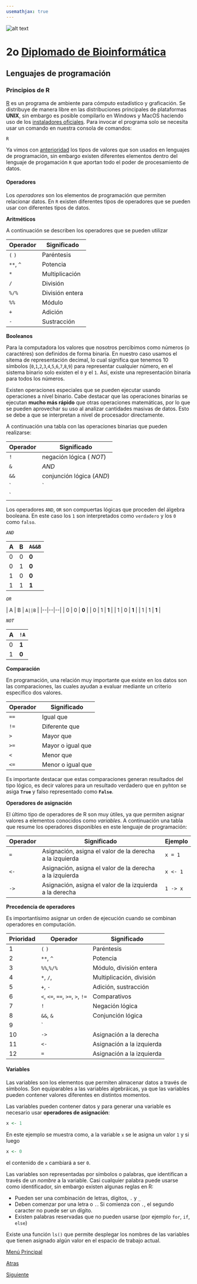 ```yaml
---
usemathjax: true
---
```

![alt text](https://solariabiodata.com.mx/wp-content/uploads/2021/07/logo_red.png "Soluciones de Siguiente Generación")
# 2o [Diplomado de Bioinformática](./)

## Lenguajes de programación

### Principios de R 

[R](https://www.r-project.org/) es un programa de ambiente para cómputo estadístico y graficación. Se distribuye de manera libre en las distribuciones principales de plataformas **UNIX**, sin embargo es posible compilarlo en Windows y MacOS haciendo uso de los [instaladores oficiales](https://cran.r-project.org/mirrors.html). Para invocar el programa solo se necesita usar un comando en nuestra consola de comandos:

```bash
R
```

Ya vimos con [anterioridad](./tiposDatos) los tipos de valores que son usados en lenguajes de programación, sin embargo existen diferentes elementos dentro del lenguaje de progamación `R` que aportan todo el poder de procesamiento de datos.

#### Operadores

Los _operadores_ son los elementos de programación que permiten relacionar datos. En `R` existen diferentes tipos de operadores que se pueden usar con diferentes tipos de datos.

**Aritméticos**

A continuación se describen los operadores que se pueden utilizar

| Operador | Significado |
|----------|-------------|
| `(` `)` | Paréntesis |
|  `**`, `^` | Potencia |
| `*` | Multiplicación |
| `/` | División |
| `%/%` | División entera |
| `%%` | Módulo |
| `+` | Adición |
| `-` | Sustracción |

**Booleanos**

Para la computadora los valores que nosotros percibimos como números (o caractéres) son definidos de forma binaria. En nuestro caso usamos el sitema de representación decimal, lo cual significa que tenemos 10 símbolos (`0`,`1`,`2`,`3`,`4`,`5`,`6`,`7`,`8`,`9`) para representar cualquier número, en el sistema binario solo existen el `0` y el `1`. Así, existe una representación binaria para todos los números.

Existen operaciones especiales que se pueden ejecutar usando operaciones a nivel binario. Cabe destacar que las operaciones binarias se ejecutan **mucho más rápido** que otras operaciones matemáticas, por lo que se pueden aprovechar su uso al analizar cantidades masivas de datos. Esto se debe a que se interpretan a nivel de procesador directamente.

A continuación una tabla con las operaciones binarias que pueden realizarse:

| Operador | Significado |
|----------|-------------|
| `!` | negación lógica ( _NOT_) |
| `&` | _AND_ |
| `&&` | conjunción lógica (_AND_) |
| `|` | _OR_ |
| `||` | disyunción lógica (_OR_) |

Los operadores `AND`, `OR` son compuertas lógicas que proceden del álgebra booleana. En este caso los `1` son interpretados como `verdadero` y los `0` como `falso`.

_`AND`_

| A | B | `A&&B` |
|--|--|--|
| 0 | 0 | **0** |
| 0 | 1 | **0** |
| 1 | 0 | **0** |
| 1 | 1 | **1** |

_`OR`_

| A | B | `A||B` |
|--|--|--|
| 0 | 0 | **0** |
| 0 | 1 | **1** |
| 1 | 0 | **1** |
| 1 | 1 | **1** |

_`NOT`_

| A | `!A` |
|--|--|
| 0 | **1** |
| 1 | **0** |

**Comparación**

En programación, una relación muy importante que existe en los datos son las comparaciones, las cuales ayudan a evaluar mediante un criterio específico dos valores.

| Operador | Significado |
|----------|-------------|
| `==` | Igual que |
| `!=` | Diferente que |
| `>` | Mayor que |
| `>=` | Mayor o igual que |
| `<` | Menor que |
| `<=` | Menor o igual que |

Es importante destacar que estas comparaciones generan resultados del tipo lógico, es decir valores para un resultado verdadero que en pyhton se asiga **`True`** y falso representado como **`False`**.

**Operadores de asignación**

El último tipo de operadores de R son muy útiles, ya que permiten asignar valores a elementos conocidos como _variables_. A continuación una tabla que resume los operadores disponibles en este lenguaje de programación:

| Operador | Significado | Ejemplo |
|--|--|--|
| `=` | Asignación, asigna el valor de la derecha a la izquierda | `x = 1` |
| `<-` | Asignación, asigna el valor de la derecha a la izquierda | `x <- 1` |
| `->` | Asignación, asigna el valor de la izquierda a la derecha | `1 -> x` |

**Precedencia de operadores**

Es importantísimo asignar un orden de ejecución cuando se combinan operadores en computación.


| Prioridad | Operador | Significado |
|-----------|----------|-------------|
| 1 | `(` `)` | Paréntesis |
| 2 |  `**`, `^` | Potencia |
| 3 | `%%`,`%/%` | Módulo, división entera |
| 4 |  `*`, `/`,   | Multiplicación, división |
| 5 | `+`, `-` | Adición, sustracción |
| 6 | `<`, `<=`, `==`, `>=`, `>`, `!=` | Comparativos |
| 7 | `!` | Negación lógica |
| 8 | `&&`, `&` | Conjunción lógica |
| 9 | `||`, `|` | Disyunción lógica |
| 10 | `->` | Asignación a la derecha |
| 11 | `<-` | Asignación a la izquierda |
| 12 | `=`| Asignación a la izquierda |

#### Variables


Las variables son los elementos que permiten almacenar datos a través de símbolos. Son equiparables a las variables algebráicas, ya que las variables pueden contener valores diferentes en distintos momentos.

Las variables pueden contener datos y para generar una variable es necesario usar **operadores de asignación**:

```R
x <- 1
```

En este ejemplo se muestra como, a la variable `x` se le asigna un valor `1` y si luego 

```R
x <- 0
```

el contenido de `x` cambiará a ser `0`.

Las variables son representadas por símbolos o palabras, que identifican a través de un _nombre_ a la variable. Casi cualquier palabra puede usarse como identificador, sin embargo existen algunas reglas en R:

 - Pueden ser una combinación de letras, dígitos, `.` y `_`
 - Deben comenzar por una letra o `.`. Si comienza con `.`, el segundo caracter no puede ser un dígito.
 - Existen palabras reservadas que no pueden usarse (por ejemplo `for`, `if`, `else`)

Existe una función `ls()` que permite desplegar los nombres de las variables que tienen asignado algún valor en el espacio de trabajo actual.


[Menú Principal](./)

[Atras](./tiposDatos)

[Siguiente](./estructurasR)
